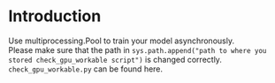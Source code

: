 # Introduction
Use multiprocessing.Pool to train your model asynchronously.  
Please make sure that the path in ```sys.path.append("path to where you stored check_gpu_workable script")``` is changed correctly.  
```check_gpu_workable.py``` can be found here.
